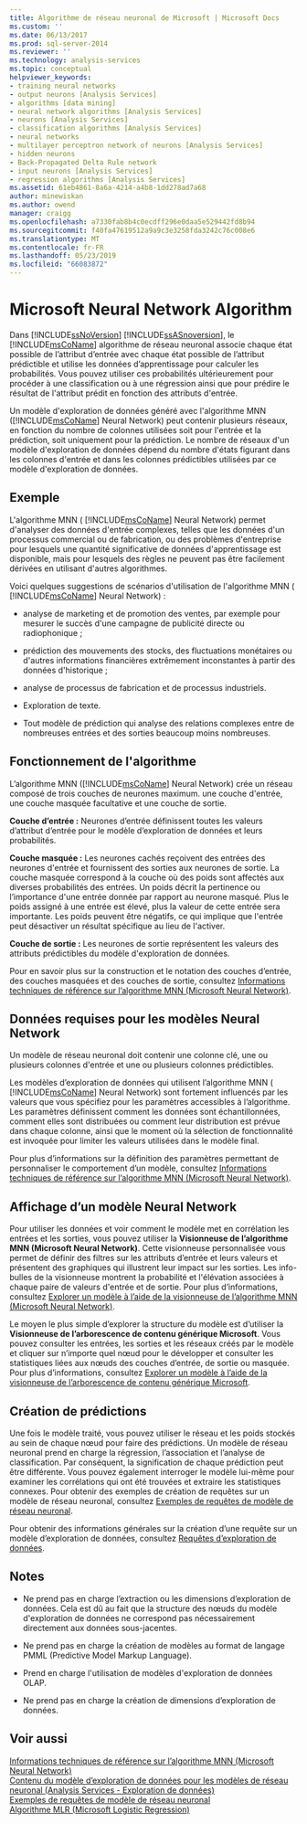 ```yaml
---
title: Algorithme de réseau neuronal de Microsoft | Microsoft Docs
ms.custom: ''
ms.date: 06/13/2017
ms.prod: sql-server-2014
ms.reviewer: ''
ms.technology: analysis-services
ms.topic: conceptual
helpviewer_keywords:
- training neural networks
- output neurons [Analysis Services]
- algorithms [data mining]
- neural network algorithms [Analysis Services]
- neurons [Analysis Services]
- classification algorithms [Analysis Services]
- neural networks
- multilayer perceptron network of neurons [Analysis Services]
- hidden neurons
- Back-Propagated Delta Rule network
- input neurons [Analysis Services]
- regression algorithms [Analysis Services]
ms.assetid: 61eb4861-8a6a-4214-a4b8-1dd278ad7a68
author: minewiskan
ms.author: owend
manager: craigg
ms.openlocfilehash: a7330fab8b4c0ecdff296e0daa5e529442fd8b94
ms.sourcegitcommit: f40fa47619512a9a9c3e3258fda3242c76c008e6
ms.translationtype: MT
ms.contentlocale: fr-FR
ms.lasthandoff: 05/23/2019
ms.locfileid: "66083872"
---
```

# <a name="microsoft-neural-network-algorithm"></a>Microsoft Neural Network Algorithm
  Dans [!INCLUDE[ssNoVersion](../../includes/ssnoversion-md.md)] [!INCLUDE[ssASnoversion](../../includes/ssasnoversion-md.md)], le [!INCLUDE[msCoName](../../includes/msconame-md.md)] algorithme de réseau neuronal associe chaque état possible de l’attribut d’entrée avec chaque état possible de l’attribut prédictible et utilise les données d’apprentissage pour calculer les probabilités. Vous pouvez utiliser ces probabilités ultérieurement pour procéder à une classification ou à une régression ainsi que pour prédire le résultat de l'attribut prédit en fonction des attributs d'entrée.  
  
 Un modèle d'exploration de données généré avec l'algorithme MNN ([!INCLUDE[msCoName](../../includes/msconame-md.md)] Neural Network) peut contenir plusieurs réseaux, en fonction du nombre de colonnes utilisées soit pour l'entrée et la prédiction, soit uniquement pour la prédiction. Le nombre de réseaux d'un modèle d'exploration de données dépend du nombre d'états figurant dans les colonnes d'entrée et dans les colonnes prédictibles utilisées par ce modèle d'exploration de données.  
  
## <a name="example"></a>Exemple  
 L'algorithme MNN ( [!INCLUDE[msCoName](../../includes/msconame-md.md)] Neural Network) permet d'analyser des données d'entrée complexes, telles que les données d'un processus commercial ou de fabrication, ou des problèmes d'entreprise pour lesquels une quantité significative de données d'apprentissage est disponible, mais pour lesquels des règles ne peuvent pas être facilement dérivées en utilisant d'autres algorithmes.  
  
 Voici quelques suggestions de scénarios d'utilisation de l'algorithme MNN ( [!INCLUDE[msCoName](../../includes/msconame-md.md)] Neural Network) :  
  
-   analyse de marketing et de promotion des ventes, par exemple pour mesurer le succès d'une campagne de publicité directe ou radiophonique ;  
  
-   prédiction des mouvements des stocks, des fluctuations monétaires ou d'autres informations financières extrêmement inconstantes à partir des données d'historique ;  
  
-   analyse de processus de fabrication et de processus industriels.  
  
-   Exploration de texte.  
  
-   Tout modèle de prédiction qui analyse des relations complexes entre de nombreuses entrées et des sorties beaucoup moins nombreuses.  
  
## <a name="how-the-algorithm-works"></a>Fonctionnement de l'algorithme  
 L’algorithme MNN ([!INCLUDE[msCoName](../../includes/msconame-md.md)] Neural Network) crée un réseau composé de trois couches de neurones maximum. une couche d'entrée, une couche masquée facultative et une couche de sortie.  
  
 **Couche d’entrée :** Neurones d’entrée définissent toutes les valeurs d’attribut d’entrée pour le modèle d’exploration de données et leurs probabilités.  
  
 **Couche masquée :** Les neurones cachés reçoivent des entrées des neurones d'entrée et fournissent des sorties aux neurones de sortie. La couche masquée correspond à la couche où des poids sont affectés aux diverses probabilités des entrées. Un poids décrit la pertinence ou l’importance d'une entrée donnée par rapport au neurone masqué. Plus le poids assigné à une entrée est élevé, plus la valeur de cette entrée sera importante. Les poids peuvent être négatifs, ce qui implique que l'entrée peut désactiver un résultat spécifique au lieu de l'activer.  
  
 **Couche de sortie :** Les neurones de sortie représentent les valeurs des attributs prédictibles du modèle d'exploration de données.  
  
 Pour en savoir plus sur la construction et le notation des couches d’entrée, des couches masquées et des couches de sortie, consultez [Informations techniques de référence sur l’algorithme MNN (Microsoft Neural Network)](microsoft-neural-network-algorithm-technical-reference.md).  
  
## <a name="data-required-for-neural-network-models"></a>Données requises pour les modèles Neural Network  
 Un modèle de réseau neuronal doit contenir une colonne clé, une ou plusieurs colonnes d'entrée et une ou plusieurs colonnes prédictibles.  
  
 Les modèles d’exploration de données qui utilisent l’algorithme MNN ( [!INCLUDE[msCoName](../../includes/msconame-md.md)] Neural Network) sont fortement influencés par les valeurs que vous spécifiez pour les paramètres accessibles à l’algorithme. Les paramètres définissent comment les données sont échantillonnées, comment elles sont distribuées ou comment leur distribution est prévue dans chaque colonne, ainsi que le moment où la sélection de fonctionnalité est invoquée pour limiter les valeurs utilisées dans le modèle final.  
  
 Pour plus d’informations sur la définition des paramètres permettant de personnaliser le comportement d’un modèle, consultez [Informations techniques de référence sur l’algorithme MNN (Microsoft Neural Network)](microsoft-neural-network-algorithm-technical-reference.md).  
  
## <a name="viewing-a-neural-network-model"></a>Affichage d’un modèle Neural Network  
 Pour utiliser les données et voir comment le modèle met en corrélation les entrées et les sorties, vous pouvez utiliser la **Visionneuse de l’algorithme MNN (Microsoft Neural Network)**. Cette visionneuse personnalisée vous permet de définir des filtres sur les attributs d’entrée et leurs valeurs et présentent des graphiques qui illustrent leur impact sur les sorties. Les info-bulles de la visionneuse montrent la probabilité et l'élévation associées à chaque paire de valeurs d'entrée et de sortie. Pour plus d’informations, consultez [Explorer un modèle à l’aide de la visionneuse de l’algorithme MNN (Microsoft Neural Network)](browse-a-model-using-the-microsoft-neural-network-viewer.md).  
  
 Le moyen le plus simple d’explorer la structure du modèle est d’utiliser la **Visionneuse de l’arborescence de contenu générique Microsoft**. Vous pouvez consulter les entrées, les sorties et les réseaux créés par le modèle et cliquer sur n’importe quel nœud pour le développer et consulter les statistiques liées aux nœuds des couches d’entrée, de sortie ou masquée. Pour plus d’informations, consultez [Explorer un modèle à l’aide de la visionneuse de l’arborescence de contenu générique Microsoft](browse-a-model-using-the-microsoft-generic-content-tree-viewer.md).  
  
## <a name="creating-predictions"></a>Création de prédictions  
 Une fois le modèle traité, vous pouvez utiliser le réseau et les poids stockés au sein de chaque nœud pour faire des prédictions. Un modèle de réseau neuronal prend en charge la régression, l’association et l’analyse de classification. Par conséquent, la signification de chaque prédiction peut être différente. Vous pouvez également interroger le modèle lui-même pour examiner les corrélations qui ont été trouvées et extraire les statistiques connexes. Pour obtenir des exemples de création de requêtes sur un modèle de réseau neuronal, consultez [Exemples de requêtes de modèle de réseau neuronal](neural-network-model-query-examples.md).  
  
 Pour obtenir des informations générales sur la création d’une requête sur un modèle d’exploration de données, consultez [Requêtes d’exploration de données](data-mining-queries.md).  
  
## <a name="remarks"></a>Notes  
  
-   Ne prend pas en charge l’extraction ou les dimensions d’exploration de données. Cela est dû au fait que la structure des nœuds du modèle d'exploration de données ne correspond pas nécessairement directement aux données sous-jacentes.  
  
-   Ne prend pas en charge la création de modèles au format de langage PMML (Predictive Model Markup Language).  
  
-   Prend en charge l'utilisation de modèles d'exploration de données OLAP.  
  
-   Ne prend pas en charge la création de dimensions d’exploration de données.  
  
## <a name="see-also"></a>Voir aussi  
 [Informations techniques de référence sur l’algorithme MNN (Microsoft Neural Network)](microsoft-neural-network-algorithm-technical-reference.md)   
 [Contenu du modèle d’exploration de données pour les modèles de réseau neuronal &#40;Analysis Services - Exploration de données&#41;](mining-model-content-for-neural-network-models-analysis-services-data-mining.md)   
 [Exemples de requêtes de modèle de réseau neuronal](neural-network-model-query-examples.md)   
 [Algorithme MLR (Microsoft Logistic Regression)](microsoft-logistic-regression-algorithm.md)  
  
  
